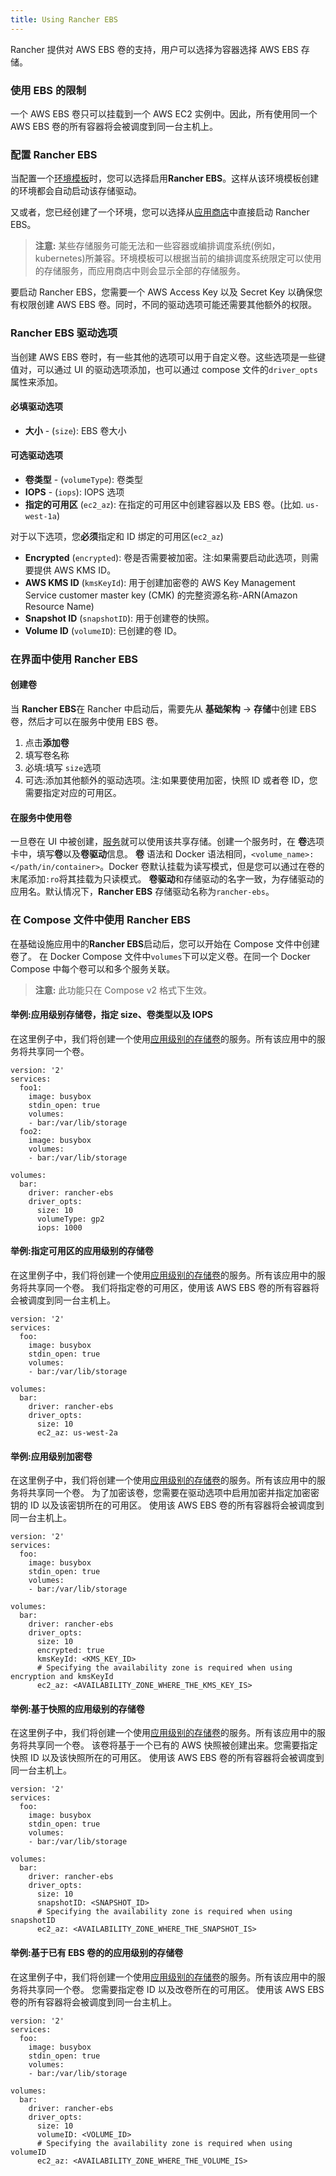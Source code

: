 ```yaml
---
title: Using Rancher EBS
---
```


Rancher 提供对 AWS EBS 卷的支持，用户可以选择为容器选择 AWS EBS 存储。

### 使用 EBS 的限制

一个 AWS EBS 卷只可以挂载到一个 AWS EC2 实例中。因此，所有使用同一个 AWS EBS 卷的所有容器将会被调度到同一台主机上。

### 配置 Rancher EBS

当配置一个[环境模板](/docs/rancher1/configurations/environments/_index#什么是环境模版)时，您可以选择启用**Rancher EBS**。这样从该环境模板创建的环境都会自动启动该存储驱动。

又或者，您已经创建了一个环境，您可以选择从[应用商店](/docs/rancher1/configurations/catalog/_index)中直接启动 Rancher EBS。

> **注意:** 某些存储服务可能无法和一些容器或编排调度系统(例如，kubernetes)所兼容。环境模板可以根据当前的编排调度系统限定可以使用的存储服务，而应用商店中则会显示全部的存储服务。

要启动 Rancher EBS，您需要一个 AWS Access Key 以及 Secret Key 以确保您有权限创建 AWS EBS 卷。同时，不同的驱动选项可能还需要其他额外的权限。

### Rancher EBS 驱动选项

当创建 AWS EBS 卷时，有一些其他的选项可以用于自定义卷。这些选项是一些键值对，可以通过 UI 的驱动选项添加，也可以通过 compose 文件的`driver_opts`属性来添加。

#### 必填驱动选项

- **大小** - (`size`): EBS 卷大小

#### 可选驱动选项

- **卷类型** - (`volumeType`): 卷类型
- **IOPS** - (`iops`): IOPS 选项
- **指定的可用区** (`ec2_az`): 在指定的可用区中创建容器以及 EBS 卷。(比如. `us-west-1a`)

对于以下选项，您**必须**指定和 ID 绑定的可用区(`ec2_az`)

- **Encrypted** (`encrypted`): 卷是否需要被加密。注:如果需要启动此选项，则需要提供 AWS KMS ID。
- **AWS KMS ID** (`kmsKeyId`): 用于创建加密卷的 AWS Key Management Service customer master key (CMK) 的完整资源名称-ARN(Amazon Resource Name)
- **Snapshot ID** (`snapshotID`): 用于创建卷的快照。
- **Volume ID** (`volumeID`): 已创建的卷 ID。

### 在界面中使用 Rancher EBS

#### 创建卷

当 **Rancher EBS**在 Rancher 中启动后，需要先从 **基础架构** -> **存储**中创建 EBS 卷，然后才可以在服务中使用 EBS 卷。

1. 点击**添加卷**
2. 填写卷名称
3. 必填:填写 `size`选项
4. 可选:添加其他额外的驱动选项。注:如果要使用加密，快照 ID 或者卷 ID，您需要指定对应的可用区。

#### 在服务中使用卷

一旦卷在 UI 中被创建，[服务](/docs/rancher1/infrastructure/cattle/adding-services/)就可以使用该共享存储。创建一个服务时，在 **卷**选项卡中，填写**卷**以及**卷驱动**信息。
**卷** 语法和 Docker 语法相同，`<volume_name>:</path/in/container>`。Docker 卷默认挂载为读写模式，但是您可以通过在卷的末尾添加`:ro`将其挂载为只读模式。
**卷驱动**和存储驱动的名字一致，为存储驱动的应用名。默认情况下，**Rancher EBS** 存储驱动名称为`rancher-ebs`。

### 在 Compose 文件中使用 Rancher EBS

在基础设施应用中的**Rancher EBS**启动后，您可以开始在 Compose 文件中创建卷了。
在 Docker Compose 文件中`volumes`下可以定义卷。在同一个 Docker Compose 中每个卷可以和多个服务关联。

> **注意:** 此功能只在 Compose v2 格式下生效。

#### 举例:应用级别存储卷，指定 size、卷类型以及 IOPS

在这里例子中，我们将创建一个使用[应用级别的存储卷](/docs/rancher1/rancher-service/storage-service/_index#应用级别)的服务。所有该应用中的服务将共享同一个卷。

```
version: '2'
services:
  foo1:
    image: busybox
    stdin_open: true
    volumes:
    - bar:/var/lib/storage
  foo2:
    image: busybox
    volumes:
    - bar:/var/lib/storage

volumes:
  bar:
    driver: rancher-ebs
    driver_opts:
      size: 10
      volumeType: gp2
      iops: 1000
```

#### 举例:指定可用区的应用级别的存储卷

在这里例子中，我们将创建一个使用[应用级别的存储卷](/docs/rancher1/rancher-service/storage-service/_index#应用级别)的服务。所有该应用中的服务将共享同一个卷。
我们将指定卷的可用区，使用该 AWS EBS 卷的所有容器将会被调度到同一台主机上。

```
version: '2'
services:
  foo:
    image: busybox
    stdin_open: true
    volumes:
    - bar:/var/lib/storage

volumes:
  bar:
    driver: rancher-ebs
    driver_opts:
      size: 10
      ec2_az: us-west-2a
```

#### 举例:应用级别加密卷

在这里例子中，我们将创建一个使用[应用级别的存储卷](/docs/rancher1/rancher-service/storage-service/#应用级别)的服务。所有该应用中的服务将共享同一个卷。
为了加密该卷，您需要在驱动选项中启用加密并指定加密密钥的 ID 以及该密钥所在的可用区。
使用该 AWS EBS 卷的所有容器将会被调度到同一台主机上。

```
version: '2'
services:
  foo:
    image: busybox
    stdin_open: true
    volumes:
    - bar:/var/lib/storage

volumes:
  bar:
    driver: rancher-ebs
    driver_opts:
      size: 10
      encrypted: true
      kmsKeyId: <KMS_KEY_ID>
      # Specifying the availability zone is required when using encryption and kmsKeyId
      ec2_az: <AVAILABILITY_ZONE_WHERE_THE_KMS_KEY_IS>
```

#### 举例:基于快照的应用级别的存储卷

在这里例子中，我们将创建一个使用[应用级别的存储卷](/docs/rancher1/rancher-service/storage-service/_index#应用级别)的服务。所有该应用中的服务将共享同一个卷。
该卷将基于一个已有的 AWS 快照被创建出来。您需要指定快照 ID 以及该快照所在的可用区。
使用该 AWS EBS 卷的所有容器将会被调度到同一台主机上。

```
version: '2'
services:
  foo:
    image: busybox
    stdin_open: true
    volumes:
    - bar:/var/lib/storage

volumes:
  bar:
    driver: rancher-ebs
    driver_opts:
      size: 10
      snapshotID: <SNAPSHOT_ID>
      # Specifying the availability zone is required when using snapshotID
      ec2_az: <AVAILABILITY_ZONE_WHERE_THE_SNAPSHOT_IS>
```

#### 举例:基于已有 EBS 卷的的应用级别的存储卷

在这里例子中，我们将创建一个使用[应用级别的存储卷](/docs/rancher1/rancher-service/storage-service/_index#应用级别)的服务。所有该应用中的服务将共享同一个卷。
您需要指定卷 ID 以及改卷所在的可用区。
使用该 AWS EBS 卷的所有容器将会被调度到同一台主机上。

```
version: '2'
services:
  foo:
    image: busybox
    stdin_open: true
    volumes:
    - bar:/var/lib/storage

volumes:
  bar:
    driver: rancher-ebs
    driver_opts:
      size: 10
      volumeID: <VOLUME_ID>
      # Specifying the availability zone is required when using volumeID
      ec2_az: <AVAILABILITY_ZONE_WHERE_THE_VOLUME_IS>
```
